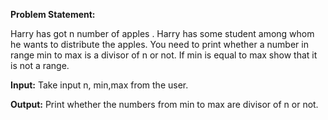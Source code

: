 **Problem Statement:**

 Harry has got n number of apples . Harry has some student among whom he wants to distribute the apples.
 You need to print whether a number in range min to max is a divisor of n or not. 
 If min is equal to max show that it is not a range.
 
 **Input:**
 Take input n, min,max from the user.
 
 **Output:**
 Print whether the numbers from min to max are divisor of n or not.
 
 
